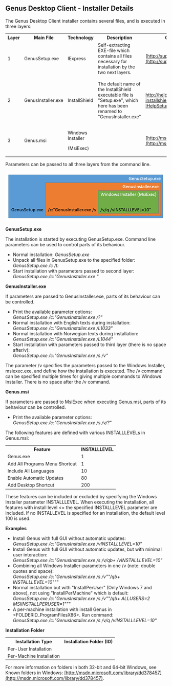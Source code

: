 ## Genus Desktop Client - Installer Details

The Genus Desktop Client installer contains several files, and is executed in three layers:

<table style="WIDTH: 100%">

<tbody>

<tr>

<th>Layer</th>

<th>Main File</th>

<th>Technology</th>

<th>Description</th>

<th>Command Line Parameters</th>

</tr>

<tr>

<td>1</td>

<td>GenusSetup.exe</td>

<td>IExpress</td>

<td>Self-extracting EXE-file which contains all files necessary for installation by the two next layers.</td>

<td>

[http://support.microsoft.com/kb/197147](http://support.microsoft.com/kb/197147)

</td>

</tr>

<tr>

<td>2</td>

<td>

GenusInstaller.exe

</td>

<td>InstallShield</td>

<td>

The default name of the InstallShield executable file is "Setup.exe", which here has been renamed to "GenusInstaller.exe"

</td>

<td>

[http://helpnet.flexerasoftware.com / installshield20helplib / Content / helplibrary / IHelpSetup_EXECmdLine.htm](http://helpnet.flexerasoftware.com%20/%20installshield20helplib%20/%20Content%20/%20helplibrary%20/%20IHelpSetup_EXECmdLine.htm)

</td>

</tr>

<tr>

<td>3</td>

<td>

Genus.msi

</td>

<td>

Windows Installer

(MsiExec)

</td>

<td></td>

<td>

[http://msdn.microsoft.com/library/aa367988](http://msdn.microsoft.com/library/aa367988)

</td>

</tr>

</tbody>

</table>

Parameters can be passed to all three layers from the command line.

![ID70039CC1E68842B6.png](media/ID70039CC1E68842B6.png)

**GenusSetup.exe**  

The installation is started by executing GenusSetup.exe. Command line parameters can be used to control parts of its behaviour.

*   Normal installation:  <span style="FONT-STYLE: italic">GenusSetup.exe
*   Unpack all files in GenusSetup.exe to the specified folder:  <span style="FONT-STYLE: italic">GenusSetup.exe /c /t:<FolderPath>
*   Start installation with parameters passed to second layer:  <span style="FONT-STYLE: italic">GenusSetup.exe /c:"GenusInstaller.exe <InstallShield Setup.exe Command Line Parameters>"

**GenusInstaller.exe**

If parameters are passed to GenusInstaller.exe, parts of its behaviour can be controlled.

*   Print the available parameter options:  
    <span style="FONT-STYLE: italic">GenusSetup.exe /c:"GenusInstaller.exe /?"
*   Normal installation with English texts during installation:  
    <span style="FONT-STYLE: italic">GenusSetup.exe /c:"GenusInstaller.exe /L1033"
*   Normal installation with Norwegian texts during installation:  
    <span style="FONT-STYLE: italic">GenusSetup.exe /c:"GenusInstaller.exe /L1044"
*   Start installation with parameters passed to third layer (there is no space after/v):  
    <span style="FONT-STYLE: italic">GenusSetup.exe /c:"GenusInstaller.exe /s /v<Windows Installer Command Line Parameters>"

The parameter /v specifies the parameters passed to the Windows Installer, msiexec.exe, and define how the installation is executed. The /v command can be specified multiple times for giving multiple commands to Windows Installer. There is no space after the /v command.  

**Genus.msi**

If parameters are passed to MsiExec when executing Genus.msi, parts of its behaviour can be controlled.

*   Print the available parameter options:  
    <span style="FONT-STYLE: italic">GenusSetup.exe /c:"GenusInstaller.exe /s /v/?"

The following features are defined with various INSTALLLEVELs in Genus.msi:

<table style="WIDTH: 100%">

<tbody>

<tr>

<th>Feature</th>

<th>INSTALLLEVEL</th>

</tr>

<tr>

<td>Genus.exe</td>

<td>1</td>

</tr>

<tr>

<td>Add All Programs Menu Shortcut</td>

<td>1</td>

</tr>

<tr>

<td>Include All Languages</td>

<td>10</td>

</tr>

<tr>

<td>Enable Automatic Updates</td>

<td>80</td>

</tr>

<tr>

<td>Add Desktop Shortcut</td>

<td>200</td>

</tr>

</tbody>

</table>

These features can be included or excluded by specifying the Windows Installer parameter INSTALLLEVEL. When executing the installation, all features with install level <= the specified INSTALLLEVEL parameter are included. If no INSTALLEVEL is specified for an installation, the default level 100 is used.

**Examples**

*   Install Genus with full GUI without automatic updates:  
    <span style="FONT-STYLE: italic">GenusSetup.exe /c:"GenusInstaller.exe /vINSTALLLEVEL=10"
*   Install Genus with full GUI without automatic updates, but with minimal user interaction:  
    <span style="FONT-STYLE: italic">GenusSetup.exe /c:"GenusInstaller.exe /s /v/qb+ /vINSTALLLEVEL=10"
*   Combining all Windows Installer-parameters in one /v (note: double quotes and space):  
    <span style="FONT-STYLE: italic">GenusSetup.exe /c:"GenusInstaller.exe /s /v""/qb+ INSTALLLEVEL=10"""
*   Normal installation but with "InstallPerUser" (Only Windows 7 and above), not using "InstallPerMachine" which is default:  
    <span style="FONT-STYLE: italic">GenusSetup.exe /c:"GenusInstaller.exe /s /v""/qb+ ALLUSERS=2 MSIINSTALLPERUSER=1"""
*   A per-machine installation with install Genus in <FOLDERID_ProgramFilesX86>. Run command:  
    <span style="FONT-STYLE: italic">GenusSetup.exe /c:"GenusInstaller.exe /s /v/q /vINSTALLLEVEL=10"

**Installation Folder**

<table style="WIDTH: 100%">

<tbody>

<tr>

<th>Installation Type</th>

<th>Installation Folder (ID)</th>

</tr>

<tr>

<td>Per-User Installation</td>

<td><FOLDERID_UserProgramFiles></td>

</tr>

<tr>

<td>Per-Machine Installation</td>

<td><FOLDERID_ProgramFilesX86></td>

</tr>

</tbody>

</table>

For more information on folders in both 32-bit and 64-bit Windows, see Known folders in Windows: [http://msdn.microsoft.com/library/dd378457](http://msdn.microsoft.com/library/dd378457).